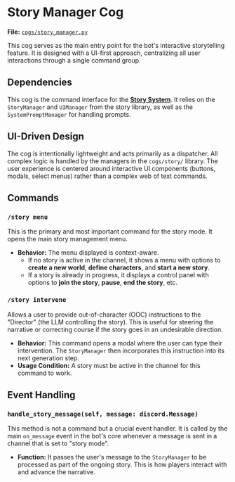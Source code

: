 # Story Manager Cog

**File:** [`cogs/story_manager.py`](cogs/story_manager.py)

This cog serves as the main entry point for the bot's interactive storytelling feature. It is designed with a UI-first approach, centralizing all user interactions through a single command group.

## Dependencies

This cog is the command interface for the **[Story System](./story/index.md)**. It relies on the `StoryManager` and `UIManager` from the story library, as well as the `SystemPromptManager` for handling prompts.

## UI-Driven Design

The cog is intentionally lightweight and acts primarily as a dispatcher. All complex logic is handled by the managers in the `cogs/story/` library. The user experience is centered around interactive UI components (buttons, modals, select menus) rather than a complex web of text commands.

## Commands

### `/story menu`

This is the primary and most important command for the story mode. It opens the main story management menu.

*   **Behavior:** The menu displayed is context-aware.
    *   If no story is active in the channel, it shows a menu with options to **create a new world**, **define characters**, and **start a new story**.
    *   If a story is already in progress, it displays a control panel with options to **join the story**, **pause**, **end the story**, etc.

### `/story intervene`

Allows a user to provide out-of-character (OOC) instructions to the "Director" (the LLM controlling the story). This is useful for steering the narrative or correcting course if the story goes in an undesirable direction.

*   **Behavior:** This command opens a modal where the user can type their intervention. The `StoryManager` then incorporates this instruction into its next generation step.
*   **Usage Condition:** A story must be active in the channel for this command to work.

## Event Handling

### `handle_story_message(self, message: discord.Message)`

This method is not a command but a crucial event handler. It is called by the main `on_message` event in the bot's core whenever a message is sent in a channel that is set to "story mode".

*   **Function:** It passes the user's message to the `StoryManager` to be processed as part of the ongoing story. This is how players interact with and advance the narrative.